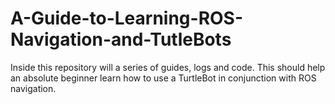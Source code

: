 # A-Guide-to-Learning-ROS-Navigation-and-TutleBots
Inside this repository will a series of guides, logs and code. This should help an absolute beginner learn how to use a TurtleBot in conjunction with ROS navigation. 
